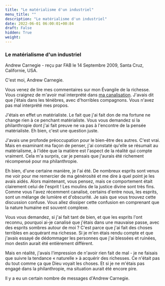 ```yaml
---
title: "Le matérialisme d'un industriel"
menu_title: ""
description: "Le matérialisme d'un industriel"
date: 2022-06-01 06:00:01+00:84
draft: False
hidden: True
weight:
---
```

### Le matérialisme d'un industriel

Andrew Carnegie - reçu par FAB le 14 Septembre 2009, Santa Cruz, Californie, USA.

C'est moi, Andrew Carnegie.

Vous venez de lire mes commentaires sur mon Évangile de la richesse. Vous craignez de m'avoir mal interprété dans [ma canalisation](/fr-contemporary-messages/fr-contemporary-messages-by-date-order/fr-contemporary-messages-2008/fr-2008-3-3-1-fab-andrew-carnegie/). J'avais dit que j'étais dans les ténèbres, avec d'horribles compagnons. Vous n'avez pas mal interprété mes propos.

J'étais en effet un matérialiste. Le fait que j'ai fait don de ma fortune ne change rien à ce penchant matérialiste. Vous vous demandez si la philanthropie dont j'ai fait preuve ne va pas à l'encontre de la pensée matérialiste. Eh bien, c'est une question juste.

J'avais une profonde préoccupation pour le bien-être des autres. C'est vrai. Mais en examinant ma façon de penser, j'ai constaté qu'elle se résumait au matérialisme, à l'idée que la matière est l'aspect de la réalité qui compte vraiment. Cela m'a surpris, car je pensais que j'aurais été richement récompensé pour ma philanthropie.

Eh bien, d'une certaine manière, je l'ai été. De nombreux esprits sont venus me voir pour me remercier de ma générosité et me dire à quel point je les avais aidés. Alors maintenant, vous pensez, mais ce comportement était clairement celui de l'esprit ! Les moulins de la justice divine sont très fins. Comme vous l'avez récemment canalisé, certains d'entre nous, les esprits, sont un mélange de lumière et d'obscurité. Je sais que vous trouvez cette discussion confuse. Vous allez dissiper cette confusion en comprenant que la nature humaine est souvent complexe.

Vous vous demandez, si j'ai fait tant de bien, et que les esprits l'ont reconnu, pourquoi ai-je canalisé que j'étais dans une mauvaise passe, avec des esprits sombres autour de moi ? C'est parce que j'ai fait des choses terribles en acquérant ma richesse. Si je m'en étais rendu compte et que j'avais essayé de dédommager les personnes que j'ai blessées et ruinées, mon destin aurait été entièrement différent.

Mais en réalité, j'avais l'impression de n'avoir rien fait de mal - je ne faisais que suivre la tendance « naturelle » à acquérir des richesses. Ce n'était pas du tout comme ça que Dieu voyait les choses. Et si je ne m'étais pas engagé dans la philanthropie, ma situation aurait été encore pire.

Il y a eu un certain nombre de messages d'Andrew Carnegie.
